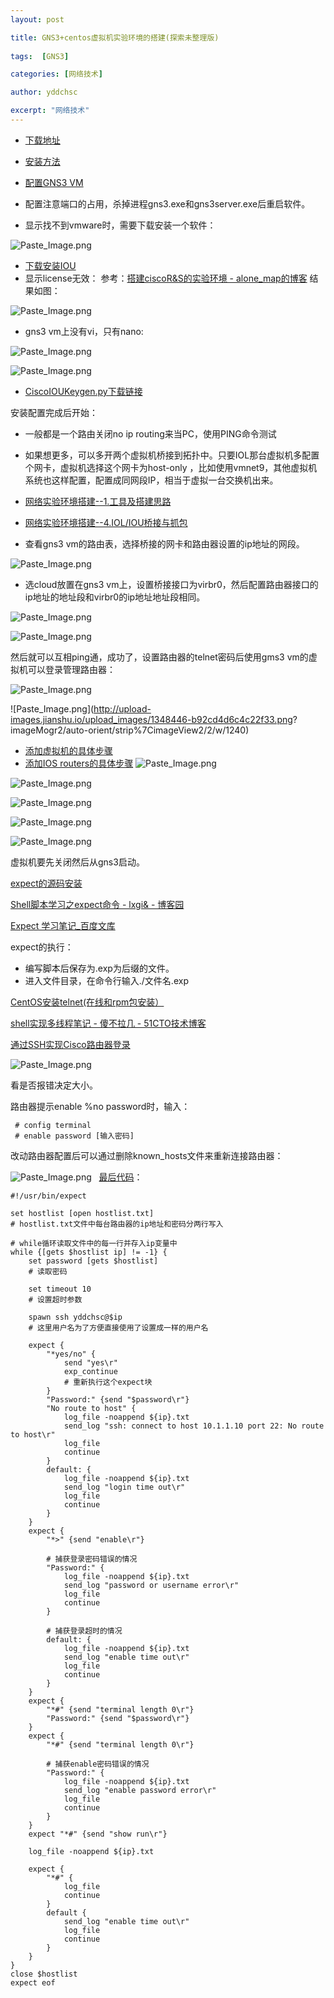 ```yaml
---
layout: post

title: GNS3+centos虚拟机实验环境的搭建(探索未整理版)
 
tags:  [GNS3]

categories: [网络技术]

author: yddchsc

excerpt: "网络技术"
---
```


+ [下载地址](https://gns3.com/software)
+ [安装方法](https://docs.gns3.com/11YYG4NQlPSl31YwvVvBS9RAsOLSYv0Ocy-uG2K8ytIY/index.html)
+ [配置GNS3 VM](https://docs.gns3.com/1wdfvS-OlFfOf7HWZoSXMbG58C4pMSy7vKJFiKKVResc/index.html)

+ 配置注意端口的占用，杀掉进程gns3.exe和gns3server.exe后重启软件。
+ 显示找不到vmware时，需要下载安装一个软件：

![Paste_Image.png](http://upload-images.jianshu.io/upload_images/1348446-5756ceedd0b2ee10.png?imageMogr2/auto-orient/strip%7CimageView2/2/w/1240)

+ [下载安装IOU](http://docs.gns3.com/appliances/cisco-iou-l3.html#appliance_supported)
+ 显示license无效：
 参考：[搭建ciscoR&S的实验环境 - alone_map的博客](http://blog.csdn.net/alone_map/article/details/51848235)
结果如图：

![Paste_Image.png](http://upload-images.jianshu.io/upload_images/1348446-e80d18a6981d796c.png?imageMogr2/auto-orient/strip%7CimageView2/2/w/1240)

+ gns3 vm上没有vi，只有nano:

![Paste_Image.png](http://upload-images.jianshu.io/upload_images/1348446-9dd0ec56204a72e9.png?imageMogr2/auto-orient/strip%7CimageView2/2/w/1240)

![Paste_Image.png](http://upload-images.jianshu.io/upload_images/1348446-b759bd79f2da2f3c.png?imageMogr2/auto-orient/strip%7CimageView2/2/w/1240)
+ [CiscoIOUKeygen.py下载链接](http://download.csdn.net/download/port123/8563875)

安装配置完成后开始：

+ 一般都是一个路由关闭no ip routing来当PC，使用PING命令测试
+ 如果想更多，可以多开两个虚拟机桥接到拓扑中。只要IOL那台虚拟机多配置个网卡，虚拟机选择这个网卡为host-only ，比如使用vmnet9，其他虚拟机系统也这样配置，配置成同网段IP，相当于虚拟一台交换机出来。
+ [网络实验环境搭建--1.工具及搭建思路](http://cytree.blog.51cto.com/2064835/646985)
+ [网络实验环境搭建--4.IOL/IOU桥接与抓包](http://cytree.blog.51cto.com/2064835/674516)

+ 查看gns3 vm的路由表，选择桥接的网卡和路由器设置的ip地址的网段。

![Paste_Image.png](http://upload-images.jianshu.io/upload_images/1348446-8440186c4765924a.png?imageMogr2/auto-orient/strip%7CimageView2/2/w/1240)

+ 选cloud放置在gns3 vm上，设置桥接接口为virbr0，然后配置路由器接口的ip地址的地址段和virbr0的ip地址地址段相同。

![Paste_Image.png](http://upload-images.jianshu.io/upload_images/1348446-b01b18923f4e6792.png?imageMogr2/auto-orient/strip%7CimageView2/2/w/1240)

![Paste_Image.png](http://upload-images.jianshu.io/upload_images/1348446-4931f52454446d9c.png?imageMogr2/auto-orient/strip%7CimageView2/2/w/1240)

然后就可以互相ping通，成功了，设置路由器的telnet密码后使用gms3 vm的虚拟机可以登录管理路由器：


![Paste_Image.png](http://upload-images.jianshu.io/upload_images/1348446-90516eac51fff239.png?imageMogr2/auto-orient/strip%7CimageView2/2/w/1240)

![Paste_Image.png](http://upload-images.jianshu.io/upload_images/1348446-b92cd4d6c4c22f33.png?
imageMogr2/auto-orient/strip%7CimageView2/2/w/1240)

+ [添加虚拟机的具体步骤](http://docs.gns3.com/1u_D9XSSA5PVFrOrTWSw1Vn8Utvimd6ksv76F7731N84/index.html#h.36ilounhvvlx)
+ [添加IOS routers的具体步骤](http://docs.gns3.com/1yL-p0vPROWPTkQqkEzL2IaDu7iYW-PUzpFamnksHH98/index.html#h.lhymoue6mivc)
![Paste_Image.png](http://upload-images.jianshu.io/upload_images/1348446-0e4a9dbf9ca5ea99.png?imageMogr2/auto-orient/strip%7CimageView2/2/w/1240)


![Paste_Image.png](http://upload-images.jianshu.io/upload_images/1348446-77e7ce1dbd3d58d5.png?imageMogr2/auto-orient/strip%7CimageView2/2/w/1240)


![Paste_Image.png](http://upload-images.jianshu.io/upload_images/1348446-5484e88a3023935f.png?imageMogr2/auto-orient/strip%7CimageView2/2/w/1240)


![Paste_Image.png](http://upload-images.jianshu.io/upload_images/1348446-268e6f4fd4c21d32.png?imageMogr2/auto-orient/strip%7CimageView2/2/w/1240)

![Paste_Image.png](http://upload-images.jianshu.io/upload_images/1348446-83edb4e4f83f98bd.png?imageMogr2/auto-orient/strip%7CimageView2/2/w/1240)

虚拟机要先关闭然后从gns3启动。

[expect的源码安装](http://jingyan.baidu.com/article/020278114f1da11bcc9ce5bb.html)

[Shell脚本学习之expect命令 - lxgi& - 博客园](http://www.cnblogs.com/lixigang/articles/4849527.html)

[Expect 学习笔记_百度文库](https://wenku.baidu.com/view/64eff008581b6bd97f19ea03.html)

expect的执行：
+ 编写脚本后保存为.exp为后缀的文件。
+ 进入文件目录，在命令行输入./文件名.exp

[CentOS安装telnet(在线和rpm包安装） ](http://www.centoscn.com/image-text/install/2016/1125/8227.html)

[shell实现多线程笔记 - 傻不拉几 - 51CTO技术博客](http://mochaming.blog.51cto.com/1179049/1279864)

[通过SSH实现Cisco路由器登录](http://www.net130.com/technic/001/20040105003.htm)

![Paste_Image.png](http://upload-images.jianshu.io/upload_images/1348446-31ce43d9ecb35208.png?imageMogr2/auto-orient/strip%7CimageView2/2/w/1240)

看是否报错决定大小。

路由器提示enable %no password时，输入：
```
 # config terminal
 # enable password [输入密码]
```
改动路由器配置后可以通过删除known_hosts文件来重新连接路由器：

![Paste_Image.png](http://upload-images.jianshu.io/upload_images/1348446-9f39bd465068471c.png?imageMogr2/auto-orient/strip%7CimageView2/2/w/1240)
 
[最后代码](https://github.com/yddchsc/expectscripts)：

```
#!/usr/bin/expect

set hostlist [open hostlist.txt]
# hostlist.txt文件中每台路由器的ip地址和密码分两行写入

# while循环读取文件中的每一行并存入ip变量中
while {[gets $hostlist ip] != -1} {
	set password [gets $hostlist]
	# 读取密码

	set timeout 10
	# 设置超时参数

	spawn ssh yddchsc@$ip
	# 这里用户名为了方便直接使用了设置成一样的用户名

	expect {
		"*yes/no" {
			send "yes\r"
			exp_continue
			# 重新执行这个expect块
		}
		"Password:" {send "$password\r"}
		"No route to host" {
			log_file -noappend ${ip}.txt
			send_log "ssh: connect to host 10.1.1.10 port 22: No route to host\r"
			log_file
			continue
		}
		default: {
			log_file -noappend ${ip}.txt
			send_log "login time out\r"
			log_file
			continue
		}
	}
	expect {
		"*>" {send "enable\r"}

		# 捕获登录密码错误的情况
		"Password:" {
			log_file -noappend ${ip}.txt
			send_log "password or username error\r"
			log_file
			continue
		}

		# 捕获登录超时的情况
		default: {
			log_file -noappend ${ip}.txt
			send_log "enable time out\r"
			log_file
			continue
		}
	}
	expect {
		"*#" {send "terminal length 0\r"}
		"Password:" {send "$password\r"}
	}
	expect {
		"*#" {send "terminal length 0\r"}

		# 捕获enable密码错误的情况
		"Password:" {
			log_file -noappend ${ip}.txt
			send_log "enable password error\r"
			log_file
			continue
		}
	}
	expect "*#" {send "show run\r"}
	
	log_file -noappend ${ip}.txt

	expect {
		"*#" {
			log_file
			continue
		}
		default {
			send_log "enable time out\r"
			log_file
			continue
		}
	}
}
close $hostlist
expect eof
```
